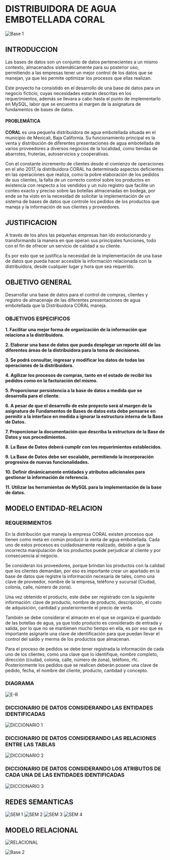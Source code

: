 # DISTRIBUIDORA DE AGUA EMBOTELLADA CORAL

![Base 1](https://github.com/GilbertoGarcia/Distribuidora-Agua-Embotellada-Coral/blob/master/Material%20Visual/Cabecera%201.png)

## INTRODUCCION

Las bases de datos son un conjunto de datos pertenecientes a un mismo contexto, almacenados sistemáticamente para su posterior uso, permitiendo a las empresas tener un mejor control de los datos que se manejan, ya que les permite optimizar los procesos que ellas realizan. 

Este proyecto ha consistido en el desarrollo de una base de datos para un negocio ficticio, cuyas necesidades estarán descritas en los requerimientos, además se llevara a cabo hasta el punto de implementarlo en MySQL, labor que se encuentra al margen de la asignatura de fundamentos de bases de datos.

#### PROBLEMÁTICA

**CORAL** es una pequeña distribuidora de agua embotellada situada en el municipio de Mexicali, Baja California. Su funcionamiento principal es la venta y distribución de diferentes presentaciones de agua embotellada de varios proveedores a diversos negocios de la localidad, como tiendas de abarrotes, fruterías, autoservicios y cooperativas. 

Con el constante incremento de clientes desde el comienzo de operaciones en el año 2017, la distribuidora CORAL ha determinado aspectos deficientes en las operaciones que realiza, como la pobre elaboración  de los pedidos de sus clientes, la falta de un correcto control sobre los productos en existencia con respecto a los vendidos y un nulo registro que facilite un conteo exacto y preciso sobre las botellas almacenadas en bodega, por ende se ha visto en la necesidad de solicitar la implementación de un sistema de bases de datos que controle los pedidos de los productos que maneja y la información de sus clientes y proveedores.

## JUSTIFICACION

A través de los años las pequeñas empresas han ido evolucionando y transformando la manera en que operan sus principales funciones, todo con el fin de ofrecer un servicio de calidad a su cliente. 

Es por esto que se justifica la necesidad de la implementación de una base de datos que pueda hacer accesible la información relacionada con la distribuidora, desde cualquier lugar y hora que sea requerido.

## OBJETIVO GENERAL

Desarrollar una base de datos para el control de compras, clientes y registro de almacenaje de las diferentes presentaciones de agua embotellada que la Distribuidora CORAL maneja.

### OBJETIVOS ESPECIFICOS

**1.	Facilitar una mejor forma de organización de la información que relaciona a la distribuidora.**

**2.	Elaborar una base de datos que pueda desplegar un reporte útil de las diferentes áreas de la distribuidora para la toma de decisiones.**

**3.	Se podrá consultar, ingresar y modificar los datos de todas las operaciones de la distribuidora.**

**4.	Agilizar los procesos de compras, tanto en el estado de recibir los pedidos como en la facturación del mismo.**

**5.	Proporcionar persistencia a la base de datos a medida que se desarrolla para el cliente.**

**6.	A pesar de que el desarrollo de este proyecto será al margen de la asignatura de Fundamentos de Bases de datos esta debe pensarse en permitir a la interface en medida a ignorar la estructura interna de la Base de Datos.**

**7.	Proporcionar la documentación que describa la estructura de la Base de Datos y sus procedimientos.**

**8.	La Base de Datos deberá cumplir con los requerimientos establecidos.**

**9.	La Base de Datos debe ser escalable, permitiendo la incorporación progresiva de nuevas funcionalidades.**

**10.	Definir dinámicamente entidades y atributos adicionales para gestionar la información de referencia.**

**11.	Utilizar las herramientas de MySQL para la implementación de la base de datos.**

## MODELO ENTIDAD-RELACION

### REQUERIMIENTOS

En la distribución que maneja la empresa CORAL existen procesos que tienen como meta en común producir la venta de agua embotellada. Cada uno de estos procesos es cuidadosamente realizado, debido a que la incorrecta manipulación de los productos puede perjudicar al cliente y por consecuencia al negocio.

Se consideran los proveedores, porque brindan los productos con la calidad que los clientes demandan, por eso es importante crear un apartado en la base de datos que registre la información necesaria de tales, como una clave de proveedor, nombre de la empresa, teléfono y sucursal (Ciudad, colonia, calle, número de zona).

Una vez obtenido el producto, este debe ser registrado con la siguiente información: clave de producto, nombre de producto, descripción, el costo de adquisición, cantidad y posteriormente el precio de venta. 

También se debe considerar el almacén en el que se organiza el guardado de las botellas de agua, ya que todo producto es considerado de entrada y salida, por lo que no se mantienen mucho tiempo en ella, es por eso que es importante asignarle una clave de identificación para que puedan llevar el control del saldo y merma de los productos que almacenan.

Para el proceso de pedidos se debe tener registrada la información de cada uno de los clientes, como una clave que lo identifique, nombre completo, dirección (ciudad, colonia, calle, número de zona), teléfono, rfc. Posteriormente los pedidos que se realicen deberán poseer una clave de pedido, fecha, el nombre del cliente, producto, cantidad y concepto. 

### DIAGRAMA
![E-R](https://github.com/GilbertoGarcia/Distribuidora-Agua-Embotellada-Coral/blob/master/Material%20Visual/Diagrama%20Entidad%20Relacion.png)

### DICCIONARIO DE DATOS CONSIDERANDO LAS ENTIDADES IDENTIFICADAS
![DICCIONARIO 1](https://github.com/GilbertoGarcia/Distribuidora-Agua-Embotellada-Coral/blob/master/Material%20Visual/Diccionario%201%20-%20Entidades.png)

### DICCIONARIO DE DATOS CONSIDERANDO LAS RELACIONES ENTRE LAS TABLAS
![DICCIONARIO 2](https://github.com/GilbertoGarcia/Distribuidora-Agua-Embotellada-Coral/blob/master/Material%20Visual/Diccionario%202%20-%20Relaciones.png)

### DICCIONARIO DE DATOS CONSIDERANDO LOS ATRIBUTOS DE CADA UNA DE LAS ENTIDADES IDENTIFICADAS
![DICCIONARIO 3](https://github.com/GilbertoGarcia/Distribuidora-Agua-Embotellada-Coral/blob/master/Material%20Visual/Diccionario%203%20-%20Atributos.png)

## REDES SEMANTICAS

![SEM 1](https://github.com/GilbertoGarcia/Distribuidora-Agua-Embotellada-Coral/blob/master/Material%20Visual/Red%201.png)
![SEM 2](https://github.com/GilbertoGarcia/Distribuidora-Agua-Embotellada-Coral/blob/master/Material%20Visual/Red%202.png)
![SEM 3](https://github.com/GilbertoGarcia/Distribuidora-Agua-Embotellada-Coral/blob/master/Material%20Visual/Red%203.2.png)
![SEM 4](https://github.com/GilbertoGarcia/Distribuidora-Agua-Embotellada-Coral/blob/master/Material%20Visual/Red%203.1%20Productos.png)

## MODELO RELACIONAL
![RELACIONAL](https://github.com/GilbertoGarcia/Distribuidora-Agua-Embotellada-Coral/blob/master/Material%20Visual/Modelo%20Relacional%20Base.png)

![Base 2](https://github.com/GilbertoGarcia/Distribuidora-Agua-Embotellada-Coral/blob/master/Material%20Visual/Cabecera%202.png)
